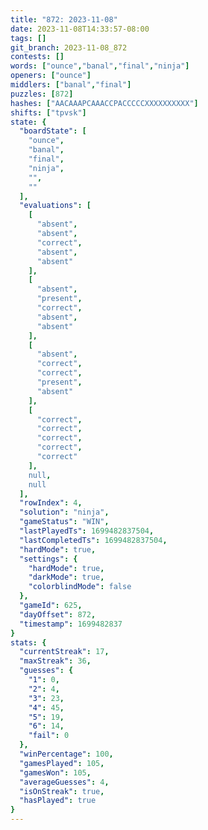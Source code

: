 ```yaml
---
title: "872: 2023-11-08"
date: 2023-11-08T14:33:57-08:00
tags: []
git_branch: 2023-11-08_872
contests: []
words: ["ounce","banal","final","ninja"]
openers: ["ounce"]
middlers: ["banal","final"]
puzzles: [872]
hashes: ["AACAAAPCAAACCPACCCCCXXXXXXXXXX"]
shifts: ["tpvsk"]
state: {
  "boardState": [
    "ounce",
    "banal",
    "final",
    "ninja",
    "",
    ""
  ],
  "evaluations": [
    [
      "absent",
      "absent",
      "correct",
      "absent",
      "absent"
    ],
    [
      "absent",
      "present",
      "correct",
      "absent",
      "absent"
    ],
    [
      "absent",
      "correct",
      "correct",
      "present",
      "absent"
    ],
    [
      "correct",
      "correct",
      "correct",
      "correct",
      "correct"
    ],
    null,
    null
  ],
  "rowIndex": 4,
  "solution": "ninja",
  "gameStatus": "WIN",
  "lastPlayedTs": 1699482837504,
  "lastCompletedTs": 1699482837504,
  "hardMode": true,
  "settings": {
    "hardMode": true,
    "darkMode": true,
    "colorblindMode": false
  },
  "gameId": 625,
  "dayOffset": 872,
  "timestamp": 1699482837
}
stats: {
  "currentStreak": 17,
  "maxStreak": 36,
  "guesses": {
    "1": 0,
    "2": 4,
    "3": 23,
    "4": 45,
    "5": 19,
    "6": 14,
    "fail": 0
  },
  "winPercentage": 100,
  "gamesPlayed": 105,
  "gamesWon": 105,
  "averageGuesses": 4,
  "isOnStreak": true,
  "hasPlayed": true
}
---
```

<!-- more -->
